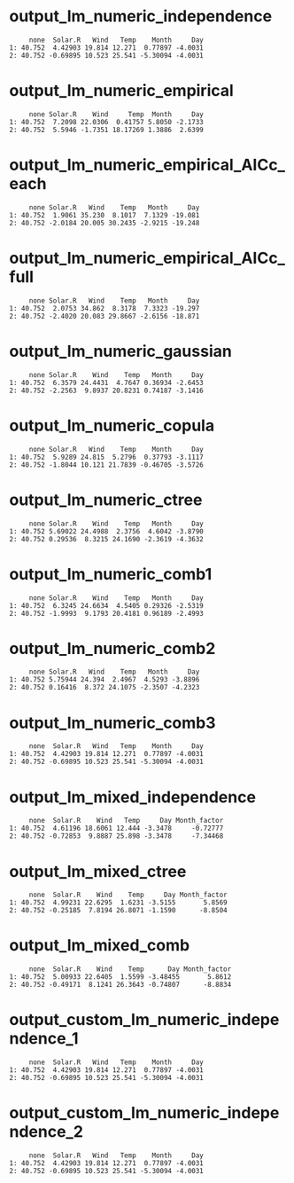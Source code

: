 # output_lm_numeric_independence

         none  Solar.R   Wind   Temp    Month     Day
    1: 40.752  4.42903 19.814 12.271  0.77897 -4.0031
    2: 40.752 -0.69895 10.523 25.541 -5.30094 -4.0031

# output_lm_numeric_empirical

         none Solar.R    Wind     Temp  Month     Day
    1: 40.752  7.2098 22.0306  0.41757 5.8050 -2.1733
    2: 40.752  5.5946 -1.7351 18.17269 1.3886  2.6399

# output_lm_numeric_empirical_AICc_each

         none Solar.R   Wind    Temp   Month     Day
    1: 40.752  1.9061 35.230  8.1017  7.1329 -19.081
    2: 40.752 -2.0184 20.005 30.2435 -2.9215 -19.248

# output_lm_numeric_empirical_AICc_full

         none Solar.R   Wind    Temp   Month     Day
    1: 40.752  2.0753 34.862  8.3178  7.3323 -19.297
    2: 40.752 -2.4020 20.083 29.8667 -2.6156 -18.871

# output_lm_numeric_gaussian

         none Solar.R    Wind    Temp   Month     Day
    1: 40.752  6.3579 24.4431  4.7647 0.36934 -2.6453
    2: 40.752 -2.2563  9.8937 20.8231 0.74187 -3.1416

# output_lm_numeric_copula

         none Solar.R   Wind    Temp    Month     Day
    1: 40.752  5.9289 24.815  5.2796  0.37793 -3.1117
    2: 40.752 -1.8044 10.121 21.7839 -0.46705 -3.5726

# output_lm_numeric_ctree

         none Solar.R    Wind    Temp   Month     Day
    1: 40.752 5.69022 24.4988  2.3756  4.6042 -3.8790
    2: 40.752 0.29536  8.3215 24.1690 -2.3619 -4.3632

# output_lm_numeric_comb1

         none Solar.R    Wind    Temp   Month     Day
    1: 40.752  6.3245 24.6634  4.5405 0.29326 -2.5319
    2: 40.752 -1.9993  9.1793 20.4181 0.96189 -2.4993

# output_lm_numeric_comb2

         none Solar.R   Wind    Temp   Month     Day
    1: 40.752 5.75944 24.394  2.4967  4.5293 -3.8896
    2: 40.752 0.16416  8.372 24.1075 -2.3507 -4.2323

# output_lm_numeric_comb3

         none  Solar.R   Wind   Temp    Month     Day
    1: 40.752  4.42903 19.814 12.271  0.77897 -4.0031
    2: 40.752 -0.69895 10.523 25.541 -5.30094 -4.0031

# output_lm_mixed_independence

         none  Solar.R    Wind   Temp     Day Month_factor
    1: 40.752  4.61196 18.6061 12.444 -3.3478     -0.72777
    2: 40.752 -0.72853  9.8887 25.898 -3.3478     -7.34468

# output_lm_mixed_ctree

         none  Solar.R    Wind    Temp     Day Month_factor
    1: 40.752  4.99231 22.6295  1.6231 -3.5155       5.8569
    2: 40.752 -0.25185  7.8194 26.8071 -1.1590      -8.8504

# output_lm_mixed_comb

         none  Solar.R    Wind    Temp      Day Month_factor
    1: 40.752  5.00933 22.6405  1.5599 -3.48455       5.8612
    2: 40.752 -0.49171  8.1241 26.3643 -0.74807      -8.8834

# output_custom_lm_numeric_independence_1

         none  Solar.R   Wind   Temp    Month     Day
    1: 40.752  4.42903 19.814 12.271  0.77897 -4.0031
    2: 40.752 -0.69895 10.523 25.541 -5.30094 -4.0031

# output_custom_lm_numeric_independence_2

         none  Solar.R   Wind   Temp    Month     Day
    1: 40.752  4.42903 19.814 12.271  0.77897 -4.0031
    2: 40.752 -0.69895 10.523 25.541 -5.30094 -4.0031

